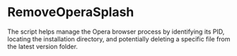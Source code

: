 # RemoveOperaSplash
The script helps manage the Opera browser process by identifying its PID, locating the installation directory, and potentially deleting a specific file from the latest version folder.
